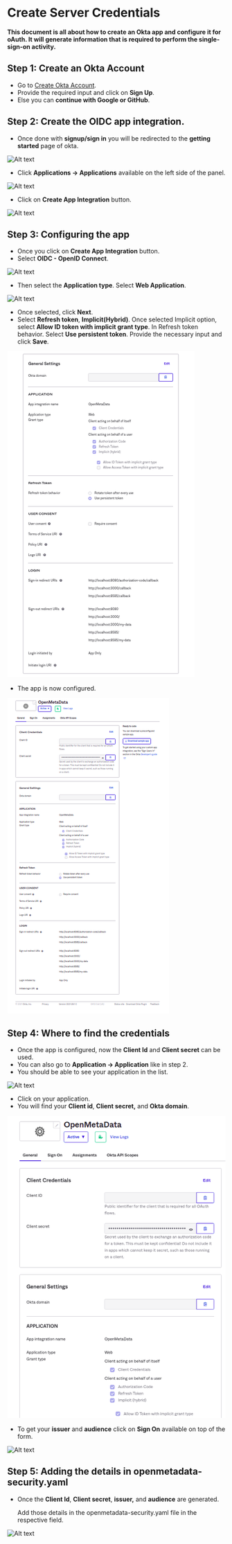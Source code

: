 # Create Server Credentials

**This document is all about how to create an Okta app and configure it for oAuth. It will generate information that is required to perform the single-sign-on activity.**

## Step 1: Create an Okta Account

* Go to [Create Okta Account](https://developer.okta.com/signup/).
* Provide the required input and click on **Sign Up**.
* Else you can **continue with Google or GitHub**.

## Step 2: Create the OIDC app integration.

* Once done with **signup/sign in** you will be redirected to the **getting started** page of okta.

![Alt text](https://user-images.githubusercontent.com/83201188/123376300-e600d100-d5a7-11eb-8ceb-e90b5e265ce9.png)

* Click **Applications -&gt; Applications** available on the left side of the panel.

![Alt text](https://user-images.githubusercontent.com/83201188/123376308-e7ca9480-d5a7-11eb-84f8-9d8dce921c68.png)

* Click on **Create App Integration** button.

![Alt text](https://user-images.githubusercontent.com/83201188/123376309-e8632b00-d5a7-11eb-8d5c-34c5f981786c.png)

## Step 3: Configuring the app

* Once you click on **Create App Integration** button.
* Select **OIDC - OpenID Connect**.

![Alt text](https://user-images.githubusercontent.com/83201188/123376312-e8fbc180-d5a7-11eb-882f-a9083cb0ea87.png)

* Then select the **Application type**. Select **Web Application**.

![Alt text](https://user-images.githubusercontent.com/83201188/123376314-e9945800-d5a7-11eb-866b-5af5ca003f1e.png)

* Once selected, click **Next**.
* Select **Refresh token**, **Implicit\(Hybrid\)**. Once selected Implicit option, select **Allow ID token with implicit grant type**. In Refresh token behavior. Select **Use persistent token**. Provide the necessary input and click **Save**.

![](../../../.gitbook/assets/screenshot-from-2021-09-20-14-14-14.png)

* The app is now configured.

![](../../../.gitbook/assets/screenshot-from-2021-09-20-14-11-53%20%281%29.png)

## Step 4: Where to find the credentials

* Once the app is configured, now the **Client Id** and **Client secret** can be used.
* You can also go to **Application -&gt; Application** like in step 2.
* You should be able to see your application in the list.

![Alt text](https://user-images.githubusercontent.com/83201188/123376803-b605fd80-d5a8-11eb-94ce-42f38dca99a1.png)

* Click on your application.
* You will find your **Client id**, **Client secret,** and **Okta domain**.

![](../../../.gitbook/assets/screenshot-from-2021-09-20-14-59-07.png)

* To get your **issuer** and **audience** click on **Sign On** available on top of the form.

![Alt text](https://user-images.githubusercontent.com/83201188/123376802-b56d6700-d5a8-11eb-89b3-a59b3192fce6.png)

## Step 5: Adding the details in openmetadata-security.yaml

* Once the **Client Id**, **Client secret**, **issuer,** and **audience** are generated.

  Add those details in the openmetadata-security.yaml file in the respective field.

![Alt text](https://user-images.githubusercontent.com/83201188/123380400-054e2d00-d5ad-11eb-9937-2813f69cb268.png)

